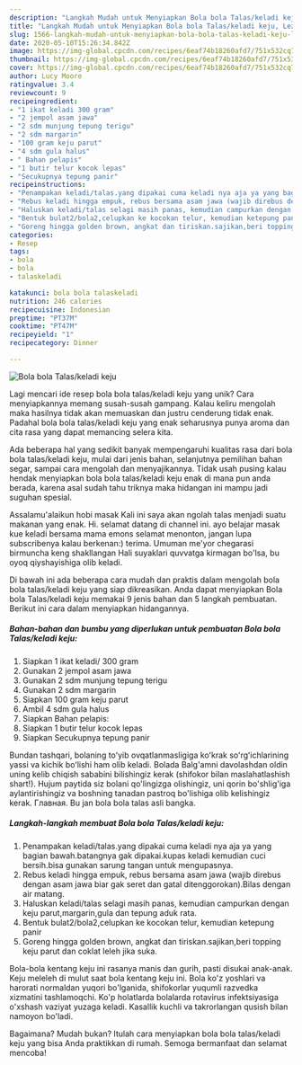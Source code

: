 ```yaml
---
description: "Langkah Mudah untuk Menyiapkan Bola bola Talas/keladi keju, Lezat Sekali"
title: "Langkah Mudah untuk Menyiapkan Bola bola Talas/keladi keju, Lezat Sekali"
slug: 1566-langkah-mudah-untuk-menyiapkan-bola-bola-talas-keladi-keju-lezat-sekali
date: 2020-05-10T15:26:34.842Z
image: https://img-global.cpcdn.com/recipes/6eaf74b18260afd7/751x532cq70/bola-bola-talaskeladi-keju-foto-resep-utama.jpg
thumbnail: https://img-global.cpcdn.com/recipes/6eaf74b18260afd7/751x532cq70/bola-bola-talaskeladi-keju-foto-resep-utama.jpg
cover: https://img-global.cpcdn.com/recipes/6eaf74b18260afd7/751x532cq70/bola-bola-talaskeladi-keju-foto-resep-utama.jpg
author: Lucy Moore
ratingvalue: 3.4
reviewcount: 9
recipeingredient:
- "1 ikat keladi 300 gram"
- "2 jempol asam jawa"
- "2 sdm munjung tepung terigu"
- "2 sdm margarin"
- "100 gram keju parut"
- "4 sdm gula halus"
- " Bahan pelapis"
- "1 butir telur kocok lepas"
- "Secukupnya tepung panir"
recipeinstructions:
- "Penampakan keladi/talas.yang dipakai cuma keladi nya aja ya yang bagian bawah.batangnya gak dipakai.kupas keladi kemudian cuci bersih.bisa gunakan sarung tangan untuk mengupasnya."
- "Rebus keladi hingga empuk, rebus bersama asam jawa (wajib direbus dengan asam jawa biar gak seret dan gatal ditenggorokan).Bilas dengan air matang."
- "Haluskan keladi/talas selagi masih panas, kemudian campurkan dengan keju parut,margarin,gula dan tepung aduk rata."
- "Bentuk bulat2/bola2,celupkan ke kocokan telur, kemudian ketepung panir"
- "Goreng hingga golden brown, angkat dan tiriskan.sajikan,beri topping keju parut dan coklat leleh jika suka."
categories:
- Resep
tags:
- bola
- bola
- talaskeladi

katakunci: bola bola talaskeladi 
nutrition: 246 calories
recipecuisine: Indonesian
preptime: "PT37M"
cooktime: "PT47M"
recipeyield: "1"
recipecategory: Dinner

---
```



![Bola bola Talas/keladi keju](https://img-global.cpcdn.com/recipes/6eaf74b18260afd7/751x532cq70/bola-bola-talaskeladi-keju-foto-resep-utama.jpg)

Lagi mencari ide resep bola bola talas/keladi keju yang unik? Cara menyiapkannya memang susah-susah gampang. Kalau keliru mengolah maka hasilnya tidak akan memuaskan dan justru cenderung tidak enak. Padahal bola bola talas/keladi keju yang enak seharusnya punya aroma dan cita rasa yang dapat memancing selera kita.

Ada beberapa hal yang sedikit banyak mempengaruhi kualitas rasa dari bola bola talas/keladi keju, mulai dari jenis bahan, selanjutnya pemilihan bahan segar, sampai cara mengolah dan menyajikannya. Tidak usah pusing kalau hendak menyiapkan bola bola talas/keladi keju enak di mana pun anda berada, karena asal sudah tahu triknya maka hidangan ini mampu jadi suguhan spesial.

Assalamu&#39;alaikun hobi masak Kali ini saya akan ngolah talas menjadi suatu makanan yang enak. Hi. selamat datang di channel ini. ayo belajar masak kue keladi bersama mama emons selamat menonton, jangan lupa subscribenya kalau berkenan:) terima. Umuman me&#39;yor chegarasi birmuncha keng shakllangan Hali suyaklari quvvatga kirmagan bo&#39;lsa, bu oyoq qiyshayishiga olib keladi.


Di bawah ini ada beberapa cara mudah dan praktis dalam mengolah bola bola talas/keladi keju yang siap dikreasikan. Anda dapat menyiapkan Bola bola Talas/keladi keju memakai 9 jenis bahan dan 5 langkah pembuatan. Berikut ini cara dalam menyiapkan hidangannya.

<!--inarticleads1-->

##### Bahan-bahan dan bumbu yang diperlukan untuk pembuatan Bola bola Talas/keladi keju:

1. Siapkan 1 ikat keladi/ 300 gram
1. Gunakan 2 jempol asam jawa
1. Gunakan 2 sdm munjung tepung terigu
1. Gunakan 2 sdm margarin
1. Siapkan 100 gram keju parut
1. Ambil 4 sdm gula halus
1. Siapkan  Bahan pelapis:
1. Siapkan 1 butir telur kocok lepas
1. Siapkan Secukupnya tepung panir


Bundan tashqari, bolaning toʻyib ovqatlanmasligiga koʻkrak soʻrgʻichlarining yassi va kichik boʻlishi ham olib keladi. Bolada Balg&#39;amni davolashdan oldin uning kelib chiqish sababini bilishingiz kerak (shifokor bilan maslahatlashish shart!). Hujum paytida siz bolani qo&#39;lingizga olishingiz, uni qorin bo&#39;shlig&#39;iga aylantirishingiz va boshning tanadan pastroq bo&#39;lishiga olib kelishingiz kerak. Главная. Bu jan bola bola talas asli bangka. 

<!--inarticleads2-->

##### Langkah-langkah membuat Bola bola Talas/keladi keju:

1. Penampakan keladi/talas.yang dipakai cuma keladi nya aja ya yang bagian bawah.batangnya gak dipakai.kupas keladi kemudian cuci bersih.bisa gunakan sarung tangan untuk mengupasnya.
1. Rebus keladi hingga empuk, rebus bersama asam jawa (wajib direbus dengan asam jawa biar gak seret dan gatal ditenggorokan).Bilas dengan air matang.
1. Haluskan keladi/talas selagi masih panas, kemudian campurkan dengan keju parut,margarin,gula dan tepung aduk rata.
1. Bentuk bulat2/bola2,celupkan ke kocokan telur, kemudian ketepung panir
1. Goreng hingga golden brown, angkat dan tiriskan.sajikan,beri topping keju parut dan coklat leleh jika suka.


Bola-bola kentang keju ini rasanya manis dan gurih, pasti disukai anak-anak. Keju meleleh di mulut saat bola kentang keju ini. Bola ko&#39;z yoshlari va harorati normaldan yuqori bo&#39;lganida, shifokorlar yuqumli razvedka xizmatini tashlamoqchi. Ko&#39;p holatlarda bolalarda rotavirus infektsiyasiga o&#39;xshash vaziyat yuzaga keladi. Kasallik kuchli va takrorlangan qusish bilan namoyon bo&#39;ladi. 

Bagaimana? Mudah bukan? Itulah cara menyiapkan bola bola talas/keladi keju yang bisa Anda praktikkan di rumah. Semoga bermanfaat dan selamat mencoba!
